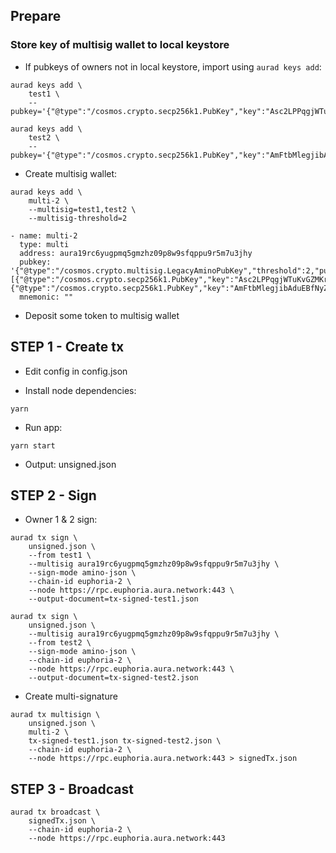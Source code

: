 ## Prepare

### Store key of multisig wallet to local keystore

- If pubkeys of owners not in local keystore, import using `aurad keys add`:

```
aurad keys add \
    test1 \
    --pubkey='{"@type":"/cosmos.crypto.secp256k1.PubKey","key":"Asc2LPPqgjWTuKvGZMKrhLXUxFjyLRtxy4mBtxqw3RG2"}'

aurad keys add \
    test2 \
    --pubkey='{"@type":"/cosmos.crypto.secp256k1.PubKey","key":"AmFtbMlegjibAduEBfNyZcVjrIN3W8JzGu/eIGzBUDVI"}'

```

- Create multisig wallet:

```
aurad keys add \
    multi-2 \
    --multisig=test1,test2 \
    --multisig-threshold=2

- name: multi-2
  type: multi
  address: aura19rc6yugpmq5gmzhz09p8w9sfqppu9r5m7u3jhy
  pubkey: '{"@type":"/cosmos.crypto.multisig.LegacyAminoPubKey","threshold":2,"public_keys":[{"@type":"/cosmos.crypto.secp256k1.PubKey","key":"Asc2LPPqgjWTuKvGZMKrhLXUxFjyLRtxy4mBtxqw3RG2"},{"@type":"/cosmos.crypto.secp256k1.PubKey","key":"AmFtbMlegjibAduEBfNyZcVjrIN3W8JzGu/eIGzBUDVI"}]}'
  mnemonic: ""
```

- Deposit some token to multisig wallet

## STEP 1 - Create tx

- Edit config in config.json

- Install node dependencies:

```
yarn
```

- Run app:

```
yarn start
```

- Output: unsigned.json

## STEP 2 - Sign

- Owner 1 & 2 sign:

```
aurad tx sign \
    unsigned.json \
    --from test1 \
    --multisig aura19rc6yugpmq5gmzhz09p8w9sfqppu9r5m7u3jhy \
    --sign-mode amino-json \
    --chain-id euphoria-2 \
    --node https://rpc.euphoria.aura.network:443 \
    --output-document=tx-signed-test1.json

aurad tx sign \
    unsigned.json \
    --multisig aura19rc6yugpmq5gmzhz09p8w9sfqppu9r5m7u3jhy \
    --from test2 \
    --sign-mode amino-json \
    --chain-id euphoria-2 \
    --node https://rpc.euphoria.aura.network:443 \
    --output-document=tx-signed-test2.json
```

- Create multi-signature

```
aurad tx multisign \
    unsigned.json \
    multi-2 \
    tx-signed-test1.json tx-signed-test2.json \
    --chain-id euphoria-2 \
    --node https://rpc.euphoria.aura.network:443 > signedTx.json
```

## STEP 3 - Broadcast

```
aurad tx broadcast \
    signedTx.json \
    --chain-id euphoria-2 \
    --node https://rpc.euphoria.aura.network:443
```
